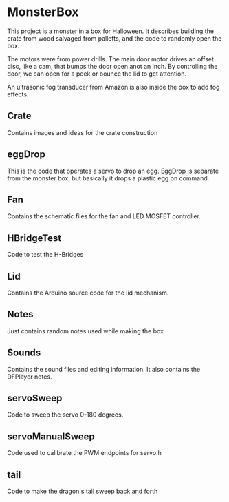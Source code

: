 # MonsterBox
This project is a monster in a box for Halloween.
It describes building the crate from wood salvaged from palletts,
and the code to randomly open the box.

The motors were from power drills.  The main door motor drives an offset disc, like a cam, that 
bumps the door open anot an inch.  By controlling the door, we can open for a peek or bounce the lid to get attention.

An ultrasonic fog transducer from Amazon is also inside the box to add fog effects.

## Crate
Contains images and ideas for the crate construction

## eggDrop
This is the code that operates a servo to drop an egg.
EggDrop is separate from the monster box, but basically it drops a plastic egg on command.

## Fan
Contains the schematic files for the fan and LED MOSFET controller.

## HBridgeTest
Code to test the H-Bridges

## Lid
Contains the Arduino source code for the lid mechanism.

## Notes
Just contains random notes used while making the box

## Sounds
Contains the sound files and editing information. It also contains the DFPlayer notes.

## servoSweep
Code to sweep the servo 0-180 degrees.

## servoManualSweep
Code used to calibrate the PWM endpoints for servo.h

## tail
Code to make the dragon's tail sweep back and forth
